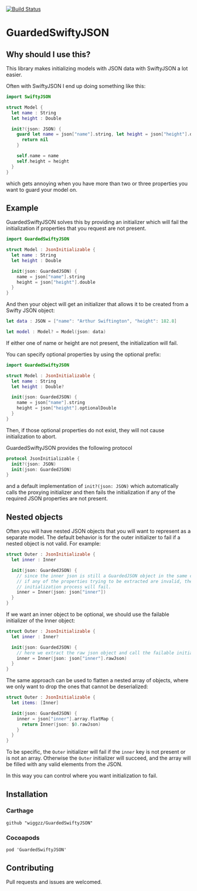 [![Build Status](https://travis-ci.org/wiggzz/GuardedSwiftyJSON.svg?branch=master)](https://travis-ci.org/wiggzz/GuardedSwiftyJSON)

# GuardedSwiftyJSON

## Why should I use this?

This library makes initializing models with JSON data with SwiftyJSON a lot easier.

Often with SwiftyJSON I end up doing something like this:

```swift
import SwiftyJSON

struct Model {
  let name : String
  let height : Double

  init?(json: JSON) {
    guard let name = json["name"].string, let height = json["height"].double else {
      return nil
    }

    self.name = name
    self.height = height
  }
}
```

which gets annoying when you have more than two or three properties you want to guard your model on.

## Example

GuardedSwiftyJSON solves this by providing an initializer which will fail the initialization if properties that you request are not present.

```swift
import GuardedSwiftyJSON

struct Model : JsonInitializable {
  let name : String
  let height : Double

  init(json: GuardedJSON) {
    name = json["name"].string
    height = json["height"].double
  }
}
```

And then your object will get an initializer that allows it to be created from a Swifty JSON object:

```swift
let data : JSON = ["name": "Arthur Swiftington", "height": 182.8]

let model : Model? = Model(json: data)
```

If either one of name or height are not present, the initialization will fail.

You can specify optional properties by using the optional prefix:
```swift
import GuardedSwiftyJSON

struct Model : JsonInitializable {
  let name : String
  let height : Double?

  init(json: GuardedJSON) {
    name = json["name"].string
    height = json["height"].optionalDouble
  }
}
```
Then, if those optional properties do not exist, they will not cause initialization to abort.

GuardedSwiftyJSON provides the following protocol
```swift
protocol JsonInitializable {
  init?(json: JSON)
  init(json: GuardedJSON)
}
```
and a default implementation of `init?(json: JSON)` which automatically calls the proxying initializer and then fails the initialization if any of the required JSON properties are not present.

## Nested objects

Often you will have nested JSON objects that you will want to represent as a separate model. The default behavior is for the outer initializer to fail if a nested object is not valid. For example:
```swift
struct Outer : JsonInitializable {
  let inner : Inner

  init(json: GuardedJSON) {
    // since the inner json is still a GuardedJSON object in the same context,
    // if any of the properties trying to be extracted are invalid, the outer
    // initialization process will fail.
    inner = Inner(json: json["inner"])
  }
}
```
If we want an inner object to be optional, we should use the failable initializer of the Inner object:
```swift
struct Outer : JsonInitializable {
  let inner : Inner?

  init(json: GuardedJSON) {
    // here we extract the raw json object and call the failable initializer
    inner = Inner(json: json["inner"].rawJson)
  }
}
```

The same approach can be used to flatten a nested array of objects, where we only want to drop the ones that cannot be deserialized:
```swift
struct Outer : JsonInitializable {
  let items: [Inner]

  init(json: GuardedJSON) {
    inner = json["inner"].array.flatMap {
      return Inner(json: $0.rawJson)
    }
  }
}
```
To be specific, the `Outer` initializer will fail if the `inner` key is not present or is not an array. Otherwise the `Outer` initializer will succeed, and the array will be filled with any valid elements from the JSON.

In this way you can control where you want initialization to fail.

## Installation

### Carthage

    github "wiggzz/GuardedSwiftyJSON"

### Cocoapods

    pod 'GuardedSwiftyJSON'

## Contributing

Pull requests and issues are welcomed.
